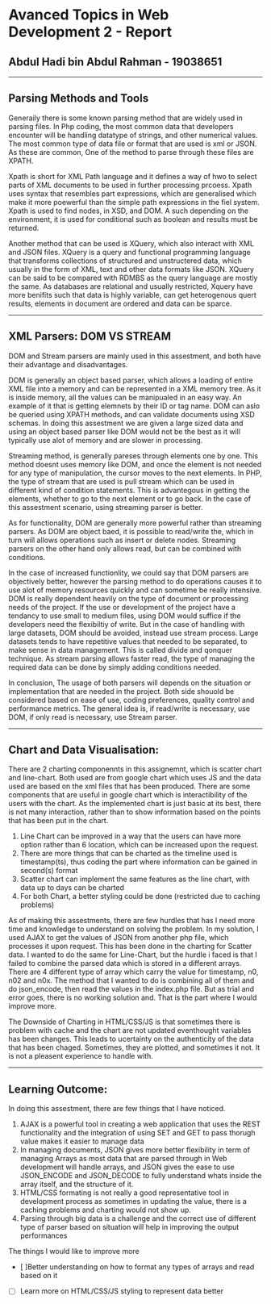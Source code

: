 Avanced Topics in Web Development 2 - Report
=======
## Abdul Hadi bin Abdul Rahman - 19038651
---
## Parsing Methods and Tools

Generaily there is some known parsing method that are widely used in parsing files. In Php coding, the most common data that developers encounter will be handling datatype of strings, and other numerical values. The most common type of data file or format that are used is xml or JSON. As these are common, One of the method to parse through these files are XPATH. 

Xpath is short for XML Path language and it defines a way of hwo to select parts of XML  documents to be used in further processing prcoess. Xpath uses syntax that resembles part expressions, which are generalised which make it more poewerful than the simple path expressions in the fiel system. Xpath is used to find nodes, in XSD, and DOM. A such depending on the environment, it is used for conditional such as boolean and results must be returned. 

Another method that can be used is XQuery, which also interact with XML and JSON files. XQuery is a query and functional programming language that transforms collections of structured and unstructered data, which usually in the form of XML, text and other data formats  like JSON. XQuery can be said to be compared with RDMBS as the query language are mostly the same. As databases are relational and usually restricted, Xquery have more benifits such that data is highly variable, can get heterogenous quert results, elements in document are ordered and data can be sparce. 

---  
## XML Parsers: DOM VS STREAM

DOM and Stream parsers are mainly used in this assestment, and both have their advantage and disadvantages. 

DOM is generally an object based parser, which allows a loading of entire XML file into a memory and can be represented in a XML memory tree. As it is inside memory, all the values can be manipualed in an easy way. An example of it that is getting elemnets by their ID or tag name. DOM can aslo be queried using XPATH methods, and can validate documents using XSD schemas. In doing this assestment we are given a large sized data and using an object based parser like DOM would not be the best as it will typically use alot of memory and are slower in processing.

Streaming method, is generally pareses through elements one by one. This method doesnt uses memory like DOM, and once the element is not needed for any type of manipulation, the cursor moves to the next elements. In PHP, the type of stream that are used is pull stream which can be used in different kind of condition statements. This is advantegous in getting the elements, whether to go to the next element or to go back. In the case of this assestment scenario, using streaming parser is better.

As for functionality, DOM are generally more powerful rather than streaming parsers. As DOM are object baed, it is possible to read/write the, which in turn will allows operations such as insert or delete nodes. Streaming parsers on the other hand only allows read, but can be combined with conditions.  

In the case of increased functionlity, we could say that DOM parsers are objectively better, however the parsing method to do operations causes it to use alot of memory resources quickly and can sometime be really intensive. DOM is really dependent heavily on the type of document or processing needs of the project. If the use or development of the project have a tendancy to use small to medium files, using DOM would suffice if the developers need the flexibiltiy of write. But in the case of handling with large datasets, DOM should be avoided, instead use stream process. Large datasets tends to have repetitive values that needed to be separated, to make sense in data management. This is called divide and qonquer technique. As stream parsing allows faster read, the type of managing the required data can be done by simply adding conditions needed. 

In conclusion, The usage of both parsers will depends on the situation or implementation that are needed in the project. Both side shouold be considered based on ease of use, coding preferences, quality control and performance metrics. The general idea is, if read/write is necessary, use DOM, if only read is necessary, use Stream parser.

---
## Chart and Data Visualisation:

There are 2 charting componennts in this assignemnt, which is scatter chart and line-chart. Both used are from google chart which uses JS and the data used are based on the xml files that has been produced. There are some components that are useful in google chart which is interactibility of the users with the chart. As the implemented chart is just basic at its best, there is not many interaction, rather than to show information based on the points that has been put in the chart.
1. Line Chart can be improved in a way that the users can have more option rather than 6 location, which can be increased upon the request.
2. There are more things that can be charted as the timeline used is timestamp(ts), thus coding the part where information can be gained in second(s) format
3. Scatter chart can implement the same features as the line chart, with data up to days can be charted
4. For both Chart, a better styling could be done (restricted due to caching problems)

As of making this assestments, there are few hurdles that has I need more time and knowledge to understand on solving the problem. In my solution, I used AJAX to get the values of JSON from another php file, which processes it upon request. This has been done in the charting for Scatter data. I wanted to do the same for Line-Chart, but the hurdle i faced is that I failed to combine the parsed data which is stored in a different arrays. There are 4 different type of array which carry the value for timestamp, n0, n02 and n0x. The method that I wanted to do is combining all of them and do json_encode, then read the values in the index.php file. But as trial and error goes, there is no working solution and. That is the part where I would improve more.

The Downside of Charting in HTML/CSS/JS is that sometimes there is problem with cache and the chart are not updated eventhought variables has been changes. This leads to ucertainty on the authenticity of the data that has been chaged. Sometimes, they are plotted, and sometimes it not. It is not a pleasent experience to handle with.

---
## Learning Outcome:

In doing this assestment, there are few things that I have noticed.
1. AJAX is a powerful tool in creating a web application that uses the REST functionality and the integration of using SET and GET to pass thorugh value makes it easier to manage data
2. In managing documents, JSON gives more better flexibility in term of managing Arrays as most data that are parsed through in Web development will handle arrays, and JSON gives the ease to use JSON_ENCODE and JSON_DECODE to fully understand whats inside the array itself, and the structure of it.
3. HTML/CSS formating is not really a good representative tool in development process as sometimes in updating the value, there is a caching problems and charting would not show up.
4. Parsing through big data is a challenge and the correct use of different type of parser based on situation will help in improving the output performances

The things I would like to improve more
- [ ]Better understanding on how to format any types of arrays and read based on it
- [ ] Learn more on HTML/CSS/JS styling to represent data better
